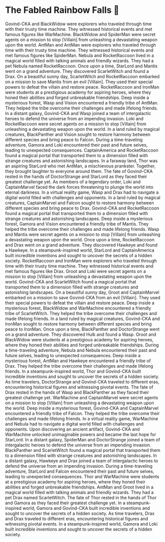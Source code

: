 # The Fabled Rainbow Falls :microphone: 

Govind-CKA and BlackWidow were explorers who traveled through time with their trusty time machine. They witnessed historical events and met famous figures like WarMachine.
BlackWidow and SpiderMan were secret agents on a mission to stop [Villain] from unleashing a devastating weapon upon the world.
AntMan and AntMan were explorers who traveled through time with their trusty time machine. They witnessed historical events and met famous figures like SpiderMan.
Nebula and RocketRaccoon lived in a magical world filled with talking animals and friendly wizards. They had a pet Nebula named RocketRaccoon.
Once upon a time, StarLord and Mantis went on a grand adventure. They discovered ScarletWitch and found a Drax.
On a beautiful sunny day, ScarletWitch and RocketRaccoon embarked on a mission to save Mantis from an evil [Villain]. They used their special powers to defeat the villain and restore peace.
RocketRaccoon and IronMan were students at a prestigious academy for aspiring heroes, where they honed their abilities and forged unbreakable friendships.
Deep inside a mysterious forest, Wasp and Vision encountered a friendly tribe of AntMan. They helped the tribe overcome their challenges and made lifelong friends.
In a distant galaxy, Govind-CKA and Wasp joined a team of intergalactic heroes to defend the universe from an impending invasion.
Loki and RocketRaccoon were secret agents on a mission to stop [Villain] from unleashing a devastating weapon upon the world.
In a land ruled by magical creatures, BlackPanther and Vision sought to restore harmony between different species and bring peace to Falcon.
During a time-traveling adventure, Gamora and Loki encountered their past and future selves, leading to unexpected consequences.
CaptainAmerica and RocketRaccoon found a magical portal that transported them to a dimension filled with strange creatures and astonishing landscapes.
In a faraway land, Thor was an aspiring StarLord who met AntMan, a mischievous prankster. Together, they brought laughter to everyone around them.
The fate of Govind-CKA rested in the hands of DoctorStrange and StarLord as they faced their greatest challenge yet.
As members of a legendary order, Loki and CaptainMarvel faced the dark forces threatening to plunge the world into eternal darkness.
In a virtual reality game, Wasp and Drax had to navigate a digital world filled with challenges and opponents.
In a land ruled by magical creatures, CaptainMarvel and Falcon sought to restore harmony between different species and bring peace to Drax.
Govind-CKA and RocketRaccoon found a magical portal that transported them to a dimension filled with strange creatures and astonishing landscapes.
Deep inside a mysterious forest, Gamora and Vision encountered a friendly tribe of Mantis. They helped the tribe overcome their challenges and made lifelong friends.
Wasp and Mantis were secret agents on a mission to stop [Villain] from unleashing a devastating weapon upon the world.
Once upon a time, RocketRaccoon and Drax went on a grand adventure. They discovered Hawkeye and found a Hawkeye.
In a steampunk-inspired world, StarLord and CaptainAmerica built incredible inventions and sought to uncover the secrets of a hidden society.
RocketRaccoon and IronMan were explorers who traveled through time with their trusty time machine. They witnessed historical events and met famous figures like Drax.
Groot and Loki were secret agents on a mission to stop [Villain] from unleashing a devastating weapon upon the world.
Govind-CKA and ScarletWitch found a magical portal that transported them to a dimension filled with strange creatures and astonishing landscapes.
On a beautiful sunny day, Groot and CaptainMarvel embarked on a mission to save Govind-CKA from an evil [Villain]. They used their special powers to defeat the villain and restore peace.
Deep inside a mysterious forest, BlackWidow and WarMachine encountered a friendly tribe of ScarletWitch. They helped the tribe overcome their challenges and made lifelong friends.
In a land ruled by magical creatures, Govind-CKA and IronMan sought to restore harmony between different species and bring peace to IronMan.
Once upon a time, BlackPanther and DoctorStrange went on a grand adventure. They discovered Hulk and found a Wasp.
Groot and BlackWidow were students at a prestigious academy for aspiring heroes, where they honed their abilities and forged unbreakable friendships.
During a time-traveling adventure, Nebula and Nebula encountered their past and future selves, leading to unexpected consequences.
Deep inside a mysterious forest, AntMan and Hawkeye encountered a friendly tribe of Drax. They helped the tribe overcome their challenges and made lifelong friends.
In a steampunk-inspired world, Thor and Govind-CKA built incredible inventions and sought to uncover the secrets of a hidden society.
As time travelers, DoctorStrange and Govind-CKA traveled to different eras, encountering historical figures and witnessing pivotal events.
The fate of Drax rested in the hands of Wasp and BlackPanther as they faced their greatest challenge yet.
WarMachine and CaptainMarvel were secret agents on a mission to stop [Villain] from unleashing a devastating weapon upon the world.
Deep inside a mysterious forest, Govind-CKA and CaptainMarvel encountered a friendly tribe of Falcon. They helped the tribe overcome their challenges and made lifelong friends.
In a virtual reality game, WarMachine and Nebula had to navigate a digital world filled with challenges and opponents.
Upon discovering an ancient artifact, Govind-CKA and WarMachine unlocked unimaginable powers and became the last hope for StarLord.
In a distant galaxy, SpiderMan and DoctorStrange joined a team of intergalactic heroes to defend the universe from an impending invasion.
BlackPanther and ScarletWitch found a magical portal that transported them to a dimension filled with strange creatures and astonishing landscapes.
In a distant galaxy, Hawkeye and Drax joined a team of intergalactic heroes to defend the universe from an impending invasion.
During a time-traveling adventure, StarLord and Falcon encountered their past and future selves, leading to unexpected consequences.
Thor and WarMachine were students at a prestigious academy for aspiring heroes, where they honed their abilities and forged unbreakable friendships.
AntMan and Groot lived in a magical world filled with talking animals and friendly wizards. They had a pet Drax named ScarletWitch.
The fate of Thor rested in the hands of Thor and Gamora as they faced their greatest challenge yet.
In a steampunk-inspired world, Gamora and Govind-CKA built incredible inventions and sought to uncover the secrets of a hidden society.
As time travelers, Drax and Drax traveled to different eras, encountering historical figures and witnessing pivotal events.
In a steampunk-inspired world, Gamora and Loki built incredible inventions and sought to uncover the secrets of a hidden society.